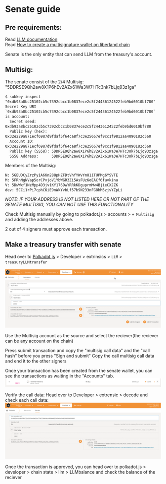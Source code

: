 # Senate guide  

## Pre requirements:  
Read [LLM documentation](https://github.com/liberland/liberland_substrate/blob/main/frame/llm/Readme.md)     
Read [How to create a multisignature wallet on liberland chain](https://docs.google.com/document/d/17CM3cmndbaIB5wuwd_WQc0jjPXR1qGLXnIphxRCZ8kc/edit?usp=sharing)    


Senate is the only entity that can send LLM from the treasury's account.


## Multisig:  
The senate consist of the 2/4 Multisig: "5DDRSE9Qh2aw8X1P6hEv2AZx61Wa3W7HTc3nk7bLjq93z1ga"    

```
$ subkey inspect "0xdb93a8bc25102cb5c7392cbcc1b0837ece2c5f24436124522feb9bd6010bf780"   
Secret Key URI `0xdb93a8bc25102cb5c7392cbcc1b0837ece2c5f24436124522feb9bd6010bf780` is account:
  Secret seed:       0xdb93a8bc25102cb5c7392cbcc1b0837ece2c5f24436124522feb9bd6010bf780
  Public key (hex):  0x32e229a871ecf6987d9fdaf5f64ca8f7c3e25667ef9cc1f9812aa4090182c560
  Account ID:        0x32e229a871ecf6987d9fdaf5f64ca8f7c3e25667ef9cc1f9812aa4090182c560
  Public key (SS58): 5DDRSE9Qh2aw8X1P6hEv2AZx61Wa3W7HTc3nk7bLjq93z1ga
  SS58 Address:      5DDRSE9Qh2aw8X1P6hEv2AZx61Wa3W7HTc3nk7bLjq93z1ga
```

Members of the Multisig:
```
N: 5GEUDCyZrzPy1A6Kn288pHZFDtVhfYWvYmU1iTUPMg6YSVTE
M: 5FRhNgNVap5orCPvjoV1YbWGR3Zi5AsFUz6oEACf6fuvkinu
V: 5DwWxf1NzMpp4D3jv1KY176DwYRRkKDguprmMw4BjieCX2ZK
dev: 5CCi1rPi7cphC6iE9mWkYvbLf57b9N233nFG8hM5zjvYZpLi
```

*NOTE: IF YOUR ADDRESS IS NOT LISTED HERE OR NOT PART OF THE SENATE MULTISIG, YOU CAN NOT USE THIS FUNCTIONALITY*

Check Multisig manually by going to polkadot.js > accounts > `+ Multisig` and adding the addresses above.  

2 out of 4 signers must approve each transaction.  


## Make a treasury transfer with senate   
Head over to [Polkadot.js](https://polkadot.js.org/apps/?rpc=wss%3A%2F%2Fl2.laissez-faire.trade#/explorer) > Developer > extrinsics > `LLM` > `treasuryLLMtransfer`

![treasury_trans_llm.png](treasury_trans_llm.png)    

Use the Multisig account as the source and select the reciever(the reciever can be any account on the chain)

Press submit transaction and copy the "multisig call data" and the "call hash" before you press "Sign and submit"
 Copy the call multisig call data and end it to the other signers


Once your transaction has been created from the senate wallet, you can see the transactions as waiting in the "Accounts" tab.
![senate_waiting.png](senate_waiting.png)    
 
 
Verify the call data:
Head over to Developer > extrensic > decode and check each call data:    
![check_call_data.png](check_call_data.png)   

 
Once the transaction is approved, you can head over to polkadot.js > developer > chain state > llm > LLMbalance and check the balance of the reciever

